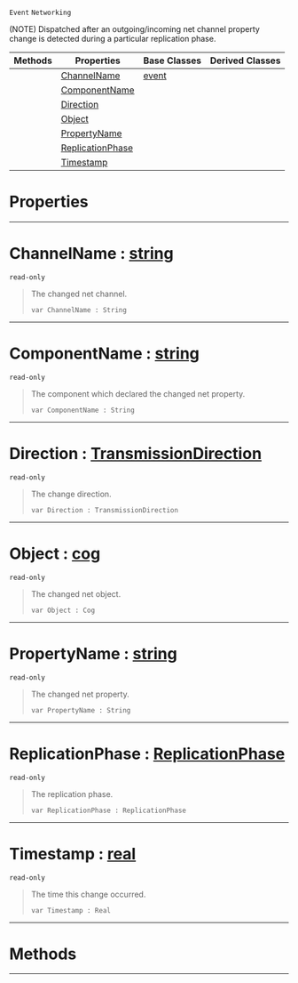  `Event` `Networking`



(NOTE) Dispatched after an outgoing/incoming net channel property change is detected during a particular replication phase.

|Methods|Properties|Base Classes|Derived Classes|
|---|---|---|---|
| |[ ChannelName](https://github.com/PlasmaEngine/PlasmaDocs/blob/master/code_reference/class_reference/netchannelpropertychange.markdown#channelname-plasma-engine)|[event](https://github.com/PlasmaEngine/PlasmaDocs/blob/master/code_reference/class_reference/event.markdown)| |
| |[ ComponentName](https://github.com/PlasmaEngine/PlasmaDocs/blob/master/code_reference/class_reference/netchannelpropertychange.markdown#componentname-plasma-engin)| | |
| |[ Direction](https://github.com/PlasmaEngine/PlasmaDocs/blob/master/code_reference/class_reference/netchannelpropertychange.markdown#direction-plasma-engine-do)| | |
| |[ Object](https://github.com/PlasmaEngine/PlasmaDocs/blob/master/code_reference/class_reference/netchannelpropertychange.markdown#object-plasma-engine-docum)| | |
| |[ PropertyName](https://github.com/PlasmaEngine/PlasmaDocs/blob/master/code_reference/class_reference/netchannelpropertychange.markdown#propertyname-plasma-engine)| | |
| |[ ReplicationPhase](https://github.com/PlasmaEngine/PlasmaDocs/blob/master/code_reference/class_reference/netchannelpropertychange.markdown#replicationphase-plasma-en)| | |
| |[ Timestamp](https://github.com/PlasmaEngine/PlasmaDocs/blob/master/code_reference/class_reference/netchannelpropertychange.markdown#timestamp-plasma-engine-do)| | |


 #  Properties


---  
 #  ChannelName : [string](https://github.com/PlasmaEngine/PlasmaDocs/blob/master/code_reference/lightning_base_types/string.markdown)

 `read-only`

> The changed net channel.
> ``` lang=cpp, name=Lightning
> var ChannelName : String


---  
 #  ComponentName : [string](https://github.com/PlasmaEngine/PlasmaDocs/blob/master/code_reference/lightning_base_types/string.markdown)

 `read-only`

> The component which declared the changed net property.
> ``` lang=cpp, name=Lightning
> var ComponentName : String


---  
 #  Direction : [TransmissionDirection](https://github.com/PlasmaEngine/PlasmaDocs/blob/master/code_reference/enum_reference.markdown#transmissiondirection)

 `read-only`

> The change direction.
> ``` lang=cpp, name=Lightning
> var Direction : TransmissionDirection


---  
 #  Object : [cog](https://github.com/PlasmaEngine/PlasmaDocs/blob/master/code_reference/class_reference/cog.markdown)

 `read-only`

> The changed net object.
> ``` lang=cpp, name=Lightning
> var Object : Cog


---  
 #  PropertyName : [string](https://github.com/PlasmaEngine/PlasmaDocs/blob/master/code_reference/lightning_base_types/string.markdown)

 `read-only`

> The changed net property.
> ``` lang=cpp, name=Lightning
> var PropertyName : String


---  
 #  ReplicationPhase : [ReplicationPhase](https://github.com/PlasmaEngine/PlasmaDocs/blob/master/code_reference/enum_reference.markdown#replicationphase)

 `read-only`

> The replication phase.
> ``` lang=cpp, name=Lightning
> var ReplicationPhase : ReplicationPhase


---  
 #  Timestamp : [real](https://github.com/PlasmaEngine/PlasmaDocs/blob/master/code_reference/lightning_base_types/real.markdown)

 `read-only`

> The time this change occurred.
> ``` lang=cpp, name=Lightning
> var Timestamp : Real


---  
 #  Methods


---  
 

 